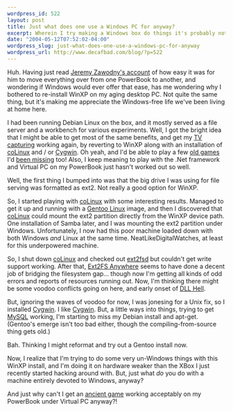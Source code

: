 ```yaml
--- 
wordpress_id: 522
layout: post
title: Just what does one use a Windows PC for anyway?
excerpt: Wherein I try making a Windows box do things it's probably not supposed to do, and am frustrated when it doesn't quite do what I want it to do.
date: "2004-05-12T07:52:02-04:00"
wordpress_slug: just-what-does-one-use-a-windows-pc-for-anyway
wordpress_url: http://www.decafbad.com/blog/?p=522
---
```

Huh.  Having just read [Jeremy Zawodny's account][account] of how easy it was for him to move everything over from one PowerBook to another, and wondering if Windows would ever offer that ease, has me wondering why I bothered to re-install WinXP on my aging desktop PC.  Not quite the same thing, but it's making me appreciate the Windows-free life we've been living at home here.

I had been running Debian Linux on the box, and it mostly served as a file server and a workbench for various experiments.  Well, I got the bright idea that I might be able to get most of the same benefits, and get my [TV capturing][tv] working again, by reverting to WinXP along with an installation of [coLinux][colinux] and / or [Cygwin][cygwin].  Oh yeah, and I'd be able to play a few [old games][subspace] I'd [been missing][ut] too!  Also, I keep meaning to play with the .Net framework and Virtual PC on my PowerBook just hasn't worked out so well.

Well, the first thing I bumped into was that the big drive I was using for file serving was formatted as ext2.  Not really a good option for WinXP.

So, I started playing with [coLinux][colinux] with some interesting results.  Managed to get it up and running with a [Gentoo Linux][gentoo] image, and then I discovered that [coLinux][colinux] could mount the ext2 partition directly from the WinXP device path.  One installation of Samba later, and I was mounting the ext2 partition under Windows.  Unfortunately, I now had this poor machine loaded down with both Windows *and* Linux at the same time.  NeatLikeDigitalWatches, at least for this underpowered machine.

So, I shut down [coLinux][colinux] and checked out [ext2fsd][ext2fsd] but couldn't get write support working.  After that, [Ext2FS Anywhere][ext2fs3] seems to have done a decent job of bridging the filesystem gap... though now I'm getting all kinds of odd errors and reports of resources running out.  Now, I'm thinking there might be some voodoo conflicts going on here, and early onset of [DLL Hell][dllhell].

But, ignoring the waves of voodoo for now, I was jonesing for a Unix fix, so I installed [Cygwin][cygwin].  I like [Cygwin][cygwin].  But, a little ways into things, trying to get [MySQL][cygwinmysql] working, I'm starting to miss my Debian install and apt-get.  (Gentoo's emerge isn't too bad either, though the compiling-from-source thing gets old.)

Bah.  Thinking I might reformat and try out a Gentoo install now.

Now, I realize that I'm trying to do some very un-Windows things with this WinXP install, and I'm doing it on hardware weaker than the XBox I just recently started hacking around with.  But, just what *do* you do with a machine entirely devoted to Windows, anyway?

And just why can't I get an [ancient game][subspace] working acceptably on my PowerBook under Virtual PC anyway?! 

[cygwinmysql]: http://anfaenger.de/cygwin-1.5/mysql/
[gentoo]: http://www.gentoo.org/
[dllhell]: http://www.ssw.com.au/SSW/Database/DLLHell.aspx
[ext2fsd]: http://ext2.yeah.net
[ext2fs3]: http://www.ext2fs-anywhere.com/
[ut]: http://www.unrealtournament.com/
[subspace]: http://www.subspacehq.com/
[cygwin]: http://www.subspacehq.com/
[colinux]: http://www.colinux.org/
[tv]: http://www.decafbad.com/blog/2004/05/10/homebrew_entertainment_appliances_cheap_open_and_embattled
[account]: http://jeremy.zawodny.com/blog/archives/001962.html
